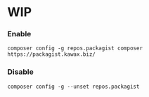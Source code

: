 # WIP


### Enable
```
composer config -g repos.packagist composer https://packagist.kawax.biz/
```

### Disable
```
composer config -g --unset repos.packagist
```
